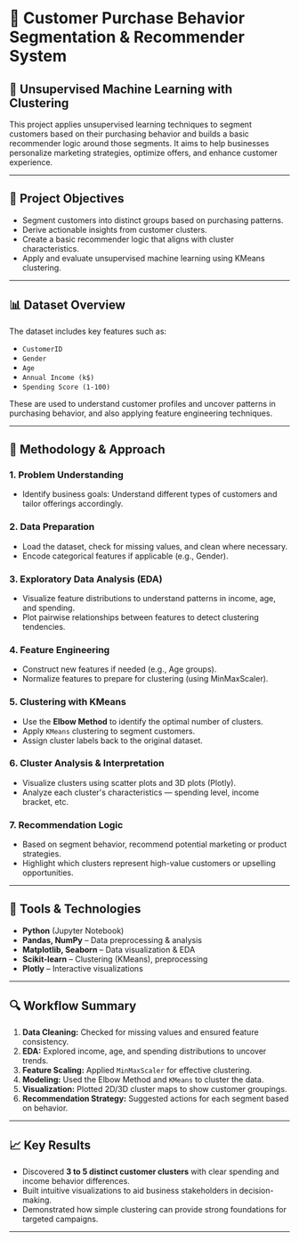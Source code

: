 # 🛒 Customer Purchase Behavior Segmentation & Recommender System  
## 🧠 Unsupervised Machine Learning with Clustering

This project applies unsupervised learning techniques to segment customers based on their purchasing behavior and builds a basic recommender logic around those segments. 
It aims to help businesses personalize marketing strategies, optimize offers, and enhance customer experience.

---

## 📌 Project Objectives

- Segment customers into distinct groups based on purchasing patterns.
- Derive actionable insights from customer clusters.
- Create a basic recommender logic that aligns with cluster characteristics.
- Apply and evaluate unsupervised machine learning using KMeans clustering.

---

## 📊 Dataset Overview

The dataset includes key features such as:
- `CustomerID`
- `Gender`
- `Age`
- `Annual Income (k$)`
- `Spending Score (1-100)`

These are used to understand customer profiles and uncover patterns in purchasing behavior, and also applying feature engineering techniques.

---

## 🧪 Methodology & Approach

### 1. **Problem Understanding**
   - Identify business goals: Understand different types of customers and tailor offerings accordingly.

### 2. **Data Preparation**
   - Load the dataset, check for missing values, and clean where necessary.
   - Encode categorical features if applicable (e.g., Gender).

### 3. **Exploratory Data Analysis (EDA)**
   - Visualize feature distributions to understand patterns in income, age, and spending.
   - Plot pairwise relationships between features to detect clustering tendencies.

### 4. **Feature Engineering**
   - Construct new features if needed (e.g., Age groups).
   - Normalize features to prepare for clustering (using MinMaxScaler).

### 5. **Clustering with KMeans**
   - Use the **Elbow Method** to identify the optimal number of clusters.
   - Apply `KMeans` clustering to segment customers.
   - Assign cluster labels back to the original dataset.

### 6. **Cluster Analysis & Interpretation**
   - Visualize clusters using scatter plots and 3D plots (Plotly).
   - Analyze each cluster's characteristics — spending level, income bracket, etc.

### 7. **Recommendation Logic**
   - Based on segment behavior, recommend potential marketing or product strategies.
   - Highlight which clusters represent high-value customers or upselling opportunities.

---

## 🧰 Tools & Technologies

- **Python** (Jupyter Notebook)
- **Pandas, NumPy** – Data preprocessing & analysis
- **Matplotlib, Seaborn** – Data visualization & EDA
- **Scikit-learn** – Clustering (KMeans), preprocessing
- **Plotly** – Interactive visualizations

---

## 🔍 Workflow Summary

1. **Data Cleaning:** Checked for missing values and ensured feature consistency.
2. **EDA:** Explored income, age, and spending distributions to uncover trends.
3. **Feature Scaling:** Applied `MinMaxScaler` for effective clustering.
4. **Modeling:** Used the Elbow Method and `KMeans` to cluster the data.
5. **Visualization:** Plotted 2D/3D cluster maps to show customer groupings.
6. **Recommendation Strategy:** Suggested actions for each segment based on behavior.

---

## 📈 Key Results

- Discovered **3 to 5 distinct customer clusters** with clear spending and income behavior differences.
- Built intuitive visualizations to aid business stakeholders in decision-making.
- Demonstrated how simple clustering can provide strong foundations for targeted campaigns.

---
